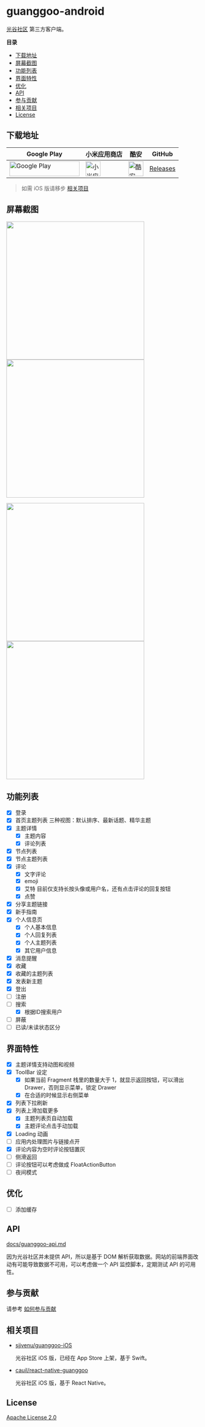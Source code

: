 # guanggoo-android

[光谷社区](http://www.guanggoo.com) 第三方客户端。

**目录**
<!-- vim-markdown-toc GFM -->

* [下载地址](#下载地址)
* [屏幕截图](#屏幕截图)
* [功能列表](#功能列表)
* [界面特性](#界面特性)
* [优化](#优化)
* [API](#api)
* [参与贡献](#参与贡献)
* [相关项目](#相关项目)
* [License](#license)

<!-- vim-markdown-toc -->

## 下载地址

| Google Play                                                                                                                                                                                | 小米应用商店                                                                                                                                                    | 酷安                                                                                                                                             | GitHub                                                           |
|--------------------------------------------------------------------------------------------------------------------------------------------------------------------------------------------|-----------------------------------------------------------------------------------------------------------------------------------------------------------------|--------------------------------------------------------------------------------------------------------------------------------------------------|------------------------------------------------------------------|
| <a href="https://play.google.com/store/apps/details?id=org.mazhuang.guanggoo" target="_blank"><img alt="Google Play" width="183px" height="39px" src="./assets/image/play-store.png"/></a> | <a href="http://app.mi.com/details?id=org.mazhuang.guanggoo" target="_blank"><img alt="小米应用商店" height="39px" src="./assets/image/xiaomi-market.png"/></a> | <a href="https://www.coolapk.com/apk/org.mazhuang.guanggoo" target="_blank"><img alt="酷安" height="39px" src="./assets/image/coolapk.png"/></a> | [Releases](https://github.com/mzlogin/guanggoo-android/releases) |

> 如需 iOS 版请移步 [相关项目](#相关项目)

## 屏幕截图

<img width="360" src="http://mazhuang.org/guanggoo-android/screenshots/topic-list.png" align=center /> <img width="360" src="http://mazhuang.org/guanggoo-android/screenshots/topic-detail.png" align=center />

<img width="360" src="http://mazhuang.org/guanggoo-android/screenshots/nodes-list.png" align=center /> <img width="360" src="http://mazhuang.org/guanggoo-android/screenshots/drawer.png" align=center />

## 功能列表

- [x] 登录
- [x] 首页主题列表
    三种视图：默认排序、最新话题、精华主题
- [x] 主题详情
    - [x] 主题内容
    - [x] 评论列表
- [x] 节点列表
- [x] 节点主题列表
- [x] 评论
    - [x] 文字评论
    - [x] emoji
    - [x] 艾特
        目前仅支持长按头像或用户名，还有点击评论的回复按钮
    - [x] 点赞
- [x] 分享主题链接
- [x] 新手指南
- [x] 个人信息页
    - [x] 个人基本信息
    - [x] 个人回复列表
    - [x] 个人主题列表
    - [x] 其它用户信息
- [x] 消息提醒
- [x] 收藏
- [x] 收藏的主题列表
- [x] 发表新主题
- [x] 登出
- [ ] 注册
- [ ] 搜索
    - [x] 根据ID搜索用户
- [ ] 屏蔽
- [ ] 已读/未读状态区分

## 界面特性

- [x] 主题详情支持动图和视频
- [x] ToolBar 设定
    - [x] 如果当前 Fragment 栈里的数量大于 1，就显示返回按钮，可以滑出 Drawer，否则显示菜单，锁定 Drawer
    - [x] 在合适的时候显示右侧菜单
- [x] 列表下拉刷新
- [x] 列表上滑加载更多
    - [x] 主题列表页自动加载
    - [x] 主题评论点击手动加载
- [x] Loading 动画
- [ ] 应用内处理图片与链接点开
- [x] 评论内容为空时评论按钮置灰
- [ ] 侧滑返回
- [ ] 评论按钮可以考虑做成 FloatActionButton
- [ ] 夜间模式

## 优化

- [ ] 添加缓存

## API

[docs/guanggoo-api.md](./docs/guanggoo-api.md)

因为光谷社区并未提供 API，所以是基于 DOM 解析获取数据。网站的前端界面改动有可能导致数据不可用，可以考虑做一个 API 监控脚本，定期测试 API 的可用性。

## 参与贡献

请参考 [如何参与贡献](./CONTRIBUTING.md)

## 相关项目

* [sjjvenu/guanggoo-iOS](https://github.com/sjjvenu/guanggoo-iOS)

    光谷社区 iOS 版，已经在 App Store 上架，基于 Swift。

* [cauil/react-native-guanggoo](https://github.com/cauil/react-native-guanggoo)

    光谷社区 iOS 版，基于 React Native。

## License

[Apache License 2.0](https://github.com/mzlogin/guanggoo-android/blob/master/LICENSE)
